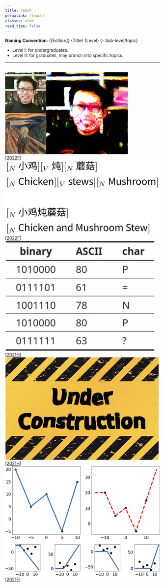 ```yaml
---
title: Teach
permalink: /teach/
classes: wide
read_time: false
---
```


**Naming Convention**: {[Edition]} {Title} {Level} {- Sub-level/topic}

- Level I: for undergraduates.
- Level II: for graduates, may branch into specific topics.

<hr>
<br>

<div class="pub_row">
  <div class="pub_img">
    <img src="DeepLearning2022F/teaser.png">
  </div>
  <div class="pub_txt">
    <title>[2022] Deep Learning I</title>
    <links>
      [<a href="DeepLearning2022F/2022F.html">2022F</a>]
    </links>
  </div>
</div>

<div class="pub_row">
  <div class="pub_img">
    <img src="LanguageProcessing2022F/teaser.png">
  </div>
  <div class="pub_txt">
    <title>[2022] Natural Language Processing I</title>
    <links>
      [<a href="LanguageProcessing2022F/2022F.html">2022F</a>]
    </links>
  </div>
</div>

<div class="pub_row">
  <div class="pub_img">
    <img src="Algorithm/teaser.png">
  </div>
  <div class="pub_txt">
    <title>[2021] Algorithm II</title>
    <links>
      [<a href="Algorithm/2021H.html">2021H</a>]
    </links>
  </div>
</div>

<div class="pub_row">
  <div class="pub_img">
    <img src="ComputerGraphics/teaser.png">
  </div>
  <div class="pub_txt">
    <title>[2021] Computer Graphics I</title>
    <links>
      [<a href="ComputerGraphics/2021H.html">2021H</a>]
    </links>
  </div>
</div>

<div class="pub_row">
  <div class="pub_img">
    <img src="DeepLearning2021F/teaser.png">
  </div>
  <div class="pub_txt">
    <title>[2021] Deep Learning I</title>
    <links>
      [<a href="DeepLearning2021F/2021F.html">2021F</a>]
    </links>
  </div>
</div>
